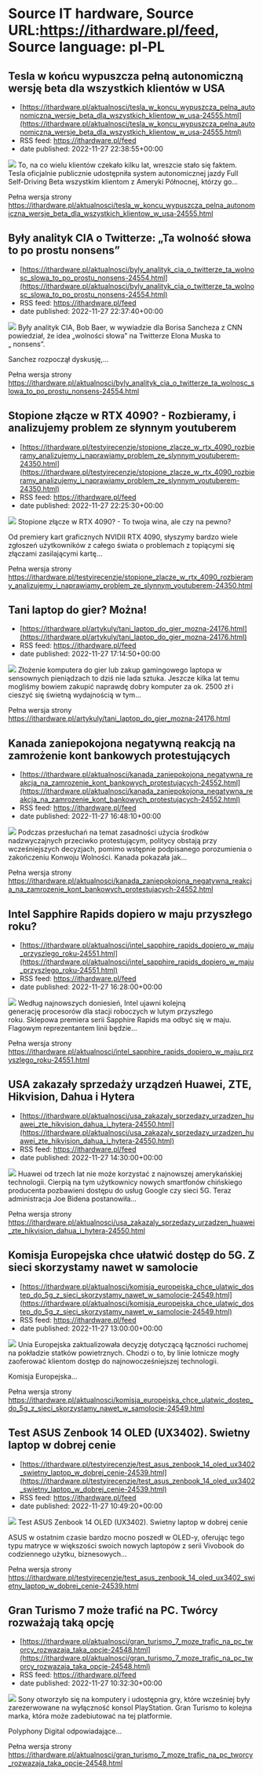 # Source IT hardware, Source URL:https://ithardware.pl/feed, Source language: pl-PL

## Tesla w końcu wypuszcza pełną autonomiczną wersję beta dla wszystkich klientów w USA
 - [https://ithardware.pl/aktualnosci/tesla_w_koncu_wypuszcza_pelna_autonomiczna_wersje_beta_dla_wszystkich_klientow_w_usa-24555.html](https://ithardware.pl/aktualnosci/tesla_w_koncu_wypuszcza_pelna_autonomiczna_wersje_beta_dla_wszystkich_klientow_w_usa-24555.html)
 - RSS feed: https://ithardware.pl/feed
 - date published: 2022-11-27 22:38:55+00:00

<img src="https://ithardware.pl/artykuly/min/24555_1.jpg" />            To, na co wielu klient&oacute;w czekało&nbsp;kilku lat, wreszcie stało się faktem. Tesla oficjalnie publicznie udostępniła system autonomicznej jazdy Full Self-Driving Beta wszystkim klientom z Ameryki P&oacute;łnocnej, kt&oacute;rzy go...
            <p>Pełna wersja strony <a href="https://ithardware.pl/aktualnosci/tesla_w_koncu_wypuszcza_pelna_autonomiczna_wersje_beta_dla_wszystkich_klientow_w_usa-24555.html">https://ithardware.pl/aktualnosci/tesla_w_koncu_wypuszcza_pelna_autonomiczna_wersje_beta_dla_wszystkich_klientow_w_usa-24555.html</a></p>

## Były analityk CIA o Twitterze: „Ta wolność słowa to po prostu nonsens”
 - [https://ithardware.pl/aktualnosci/byly_analityk_cia_o_twitterze_ta_wolnosc_slowa_to_po_prostu_nonsens-24554.html](https://ithardware.pl/aktualnosci/byly_analityk_cia_o_twitterze_ta_wolnosc_slowa_to_po_prostu_nonsens-24554.html)
 - RSS feed: https://ithardware.pl/feed
 - date published: 2022-11-27 22:37:40+00:00

<img src="https://ithardware.pl/artykuly/min/24554_1.jpg" />            Były analityk CIA, Bob Baer, ​​w&nbsp;wywiadzie&nbsp;dla Borisa Sancheza z CNN powiedział, że idea &bdquo;wolności słowa&rdquo; na&nbsp;Twitterze&nbsp;Elona Muska&nbsp;to &bdquo;&nbsp;nonsens&rdquo;.

Sanchez rozpoczął dyskusję,...
            <p>Pełna wersja strony <a href="https://ithardware.pl/aktualnosci/byly_analityk_cia_o_twitterze_ta_wolnosc_slowa_to_po_prostu_nonsens-24554.html">https://ithardware.pl/aktualnosci/byly_analityk_cia_o_twitterze_ta_wolnosc_slowa_to_po_prostu_nonsens-24554.html</a></p>

## Stopione złącze w RTX 4090? - Rozbieramy, i analizujemy problem ze słynnym youtuberem
 - [https://ithardware.pl/testyirecenzje/stopione_zlacze_w_rtx_4090_rozbieramy_analizujemy_i_naprawiamy_problem_ze_slynnym_youtuberem-24350.html](https://ithardware.pl/testyirecenzje/stopione_zlacze_w_rtx_4090_rozbieramy_analizujemy_i_naprawiamy_problem_ze_slynnym_youtuberem-24350.html)
 - RSS feed: https://ithardware.pl/feed
 - date published: 2022-11-27 22:25:30+00:00

<img src="https://ithardware.pl/artykuly/min/24350_1.jpg" />            Stopione złącze w RTX 4090? - To twoja wina, ale czy na pewno?

Od premiery kart graficznych NVIDII RTX 4090,&nbsp;słyszymy bardzo wiele zgłoszeń użytkownik&oacute;w z całego świata o problemach z topiącymi się złączami zasilającymi kartę...
            <p>Pełna wersja strony <a href="https://ithardware.pl/testyirecenzje/stopione_zlacze_w_rtx_4090_rozbieramy_analizujemy_i_naprawiamy_problem_ze_slynnym_youtuberem-24350.html">https://ithardware.pl/testyirecenzje/stopione_zlacze_w_rtx_4090_rozbieramy_analizujemy_i_naprawiamy_problem_ze_slynnym_youtuberem-24350.html</a></p>

## Tani laptop do gier? Można!
 - [https://ithardware.pl/artykuly/tani_laptop_do_gier_mozna-24176.html](https://ithardware.pl/artykuly/tani_laptop_do_gier_mozna-24176.html)
 - RSS feed: https://ithardware.pl/feed
 - date published: 2022-11-27 17:14:50+00:00

<img src="https://ithardware.pl/artykuly/min/24176_1.jpg" />            Złożenie komputera do gier lub zakup gamingowego laptopa w sensownych pieniądzach to dziś nie lada sztuka. Jeszcze kilka lat temu mogliśmy bowiem zakupić naprawdę dobry komputer za ok. 2500 zł i cieszyć się świetną wydajnością w tym...
            <p>Pełna wersja strony <a href="https://ithardware.pl/artykuly/tani_laptop_do_gier_mozna-24176.html">https://ithardware.pl/artykuly/tani_laptop_do_gier_mozna-24176.html</a></p>

## Kanada zaniepokojona negatywną reakcją na zamrożenie kont bankowych protestujących
 - [https://ithardware.pl/aktualnosci/kanada_zaniepokojona_negatywna_reakcja_na_zamrozenie_kont_bankowych_protestujacych-24552.html](https://ithardware.pl/aktualnosci/kanada_zaniepokojona_negatywna_reakcja_na_zamrozenie_kont_bankowych_protestujacych-24552.html)
 - RSS feed: https://ithardware.pl/feed
 - date published: 2022-11-27 16:48:10+00:00

<img src="https://ithardware.pl/artykuly/min/24552_1.jpg" />            Podczas przesłuchań na temat zasadności użycia środk&oacute;w nadzwyczajnych przeciwko protestującym, politycy obstają przy wcześniejszych decyzjach, pomimo wstępnie podpisanego porozumienia o zakończeniu Konwoju Wolności. Kanada pokazała jak...
            <p>Pełna wersja strony <a href="https://ithardware.pl/aktualnosci/kanada_zaniepokojona_negatywna_reakcja_na_zamrozenie_kont_bankowych_protestujacych-24552.html">https://ithardware.pl/aktualnosci/kanada_zaniepokojona_negatywna_reakcja_na_zamrozenie_kont_bankowych_protestujacych-24552.html</a></p>

## Intel Sapphire Rapids dopiero w maju przyszłego roku?
 - [https://ithardware.pl/aktualnosci/intel_sapphire_rapids_dopiero_w_maju_przyszlego_roku-24551.html](https://ithardware.pl/aktualnosci/intel_sapphire_rapids_dopiero_w_maju_przyszlego_roku-24551.html)
 - RSS feed: https://ithardware.pl/feed
 - date published: 2022-11-27 16:28:00+00:00

<img src="https://ithardware.pl/artykuly/min/24551_1.jpg" />            Według najnowszych doniesień, Intel ujawni kolejną generację&nbsp;procesor&oacute;w&nbsp;dla stacji roboczych w lutym przyszłego roku.&nbsp;Sklepowa premiera serii Sapphire Rapids ma odbyć się w maju. Flagowym reprezentantem linii będzie...
            <p>Pełna wersja strony <a href="https://ithardware.pl/aktualnosci/intel_sapphire_rapids_dopiero_w_maju_przyszlego_roku-24551.html">https://ithardware.pl/aktualnosci/intel_sapphire_rapids_dopiero_w_maju_przyszlego_roku-24551.html</a></p>

## USA zakazały sprzedaży urządzeń Huawei, ZTE, Hikvision, Dahua i Hytera
 - [https://ithardware.pl/aktualnosci/usa_zakazaly_sprzedazy_urzadzen_huawei_zte_hikvision_dahua_i_hytera-24550.html](https://ithardware.pl/aktualnosci/usa_zakazaly_sprzedazy_urzadzen_huawei_zte_hikvision_dahua_i_hytera-24550.html)
 - RSS feed: https://ithardware.pl/feed
 - date published: 2022-11-27 14:30:00+00:00

<img src="https://ithardware.pl/artykuly/min/24550_1.jpg" />            Huawei od trzech lat nie może korzystać z najnowszej amerykańskiej technologii. Cierpią na tym użytkownicy nowych smartfon&oacute;w chińskiego producenta pozbawieni dostępu do usług Google czy sieci 5G. Teraz administracja Joe Bidena postanowiła...
            <p>Pełna wersja strony <a href="https://ithardware.pl/aktualnosci/usa_zakazaly_sprzedazy_urzadzen_huawei_zte_hikvision_dahua_i_hytera-24550.html">https://ithardware.pl/aktualnosci/usa_zakazaly_sprzedazy_urzadzen_huawei_zte_hikvision_dahua_i_hytera-24550.html</a></p>

## Komisja Europejska chce ułatwić dostęp do 5G. Z sieci skorzystamy nawet w samolocie
 - [https://ithardware.pl/aktualnosci/komisja_europejska_chce_ulatwic_dostep_do_5g_z_sieci_skorzystamy_nawet_w_samolocie-24549.html](https://ithardware.pl/aktualnosci/komisja_europejska_chce_ulatwic_dostep_do_5g_z_sieci_skorzystamy_nawet_w_samolocie-24549.html)
 - RSS feed: https://ithardware.pl/feed
 - date published: 2022-11-27 13:00:00+00:00

<img src="https://ithardware.pl/artykuly/min/24549_1.jpg" />            Unia Europejska zaktualizowała decyzję dotyczącą łączności ruchomej na pokładzie statk&oacute;w powietrznych. Chodzi o to, by linie lotnicze mogły zaoferować klientom dostęp do najnowocześniejszej technologii.

Komisja Europejska...
            <p>Pełna wersja strony <a href="https://ithardware.pl/aktualnosci/komisja_europejska_chce_ulatwic_dostep_do_5g_z_sieci_skorzystamy_nawet_w_samolocie-24549.html">https://ithardware.pl/aktualnosci/komisja_europejska_chce_ulatwic_dostep_do_5g_z_sieci_skorzystamy_nawet_w_samolocie-24549.html</a></p>

## Test ASUS Zenbook 14 OLED (UX3402). Swietny laptop w dobrej cenie
 - [https://ithardware.pl/testyirecenzje/test_asus_zenbook_14_oled_ux3402_swietny_laptop_w_dobrej_cenie-24539.html](https://ithardware.pl/testyirecenzje/test_asus_zenbook_14_oled_ux3402_swietny_laptop_w_dobrej_cenie-24539.html)
 - RSS feed: https://ithardware.pl/feed
 - date published: 2022-11-27 10:49:20+00:00

<img src="https://ithardware.pl/artykuly/min/24539_1.jpg" />            Test ASUS Zenbook 14 OLED (UX3402). Swietny laptop w dobrej cenie

ASUS w ostatnim czasie bardzo mocno poszedł w OLED-y, oferując tego typu matryce w większości swoich nowych laptop&oacute;w z serii Vivobook do codziennego użytku, biznesowych...
            <p>Pełna wersja strony <a href="https://ithardware.pl/testyirecenzje/test_asus_zenbook_14_oled_ux3402_swietny_laptop_w_dobrej_cenie-24539.html">https://ithardware.pl/testyirecenzje/test_asus_zenbook_14_oled_ux3402_swietny_laptop_w_dobrej_cenie-24539.html</a></p>

## Gran Turismo 7 może trafić na PC. Twórcy rozważają taką opcję
 - [https://ithardware.pl/aktualnosci/gran_turismo_7_moze_trafic_na_pc_tworcy_rozwazaja_taka_opcje-24548.html](https://ithardware.pl/aktualnosci/gran_turismo_7_moze_trafic_na_pc_tworcy_rozwazaja_taka_opcje-24548.html)
 - RSS feed: https://ithardware.pl/feed
 - date published: 2022-11-27 10:32:30+00:00

<img src="https://ithardware.pl/artykuly/min/24548_1.jpg" />            Sony otworzyło się na komputery i udostępnia gry, kt&oacute;re wcześniej były zarezerwowane na wyłączność konsol PlayStation. Gran Turismo to kolejna marka, kt&oacute;ra może zadebiutować na tej platformie.

Polyphony Digital odpowiadające...
            <p>Pełna wersja strony <a href="https://ithardware.pl/aktualnosci/gran_turismo_7_moze_trafic_na_pc_tworcy_rozwazaja_taka_opcje-24548.html">https://ithardware.pl/aktualnosci/gran_turismo_7_moze_trafic_na_pc_tworcy_rozwazaja_taka_opcje-24548.html</a></p>

